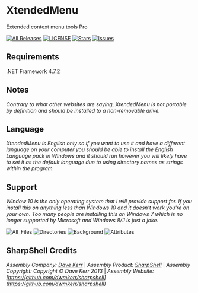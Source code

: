 # XtendedMenu

Extended context menu tools Pro  

[![All Releases](https://img.shields.io/github/downloads/xCONFLiCTiONx/XtendedMenu/total)](https://github.com/xCONFLiCTiONx/XtendedMenu/releases) [![LICENSE](https://img.shields.io/github/license/xCONFLiCTiONx/XtendedMenu)](https://github.com/xCONFLiCTiONx/XtendedMenu/blob/master/LICENSE) [![Stars](https://img.shields.io/github/stars/xCONFLiCTiONx/XtendedMenu)](https://github.com/xCONFLiCTiONx/XtendedMenu/stargazers) [![Issues](https://img.shields.io/github/issues/xCONFLiCTiONx/XtendedMenu)](https://github.com/xCONFLiCTiONx/XtendedMenu/issues)

## Requirements

.NET Framework 4.7.2

## Notes

*Contrary to what other websites are saying, XtendedMenu is not portable by definition and should be installed to a non-removable drive.*

## Language

*XtendedMenu is English only so if you want to use it and have a different language on your computer you should be able to install the English Language pack in Windows and it should run however you will likely have to set it as the default language due to using directory names as strings within the program.*

## Support

*Window 10 is the only operating system that I will provide support for. If you install this on anything less than Windows 10 and it doesn't work you're on your own. Too many people are installing this on Windows 7 which is no longer supported by Microsoft and Windows 8/.1 is just a joke.*

![All_Files](https://github.com/xCONFLiCTiONx/XtendedMenu/raw/master/Screenshots/AllFiles.png) ![Directories](hhttps://github.com/xCONFLiCTiONx/XtendedMenu/raw/master/Screenshots/Directories.png)  ![Background](hhttps://github.com/xCONFLiCTiONx/XtendedMenu/raw/master/Screenshots/Background.png) ![Attributes](hhttps://github.com/xCONFLiCTiONx/XtendedMenu/raw/master/Screenshots/Attributes.jpg)

## SharpShell Credits

*Assembly Company: [Dave Kerr](https://github.com/dwmkerr)* | *Assembly Product: [SharpShell](https://github.com/dwmkerr/sharpshell)* | *Assembly Copyright: Copyright © Dave Kerr 2013* | *Assembly Website: [https://github.com/dwmkerr/sharpshell](https://github.com/dwmkerr/sharpshell)*
